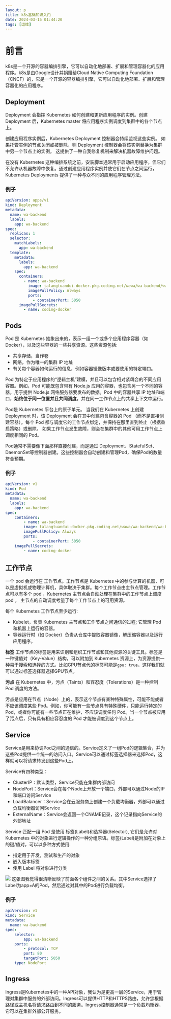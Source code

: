 ```yaml
---
layout: p
title: k8s基础知识入门
date: 2024-03-15 01:44:20
tags: [运维]
---
```


# 前言

k8s是一个开源的容器编排引擎，它可以自动化地部署、扩展和管理容器化的应用程序。k8s是由Google设计并捐赠给Cloud Native Computing Foundation（CNCF）的，它是一个开源的容器编排引擎，它可以自动化地部署、扩展和管理容器化的应用程序。

## Deployment

Deployment 会指挥 Kubernetes 如何创建和更新应用程序的实例。创建 Deployment 后，Kubernetes master 将应用程序实例调度到集群中的各个节点上。

创建应用程序实例后，Kubernetes Deployment 控制器会持续监视这些实例。 如果托管实例的节点关闭或被删除，则 Deployment 控制器会将该实例替换为集群中另一个节点上的实例。 这提供了一种自我修复机制来解决机器故障维护问题。

在没有 Kubernetes 这种编排系统之前，安装脚本通常用于启动应用程序，但它们不允许从机器故障中恢复。通过创建应用程序实例并使它们在节点之间运行， Kubernetes Deployments 提供了一种与众不同的应用程序管理方法。


### 例子
```yaml
apiVersion: apps/v1
kind: Deployment
metadata:
  name: wa-backend
  labels:
    app: wa-backend
spec:
  replicas: 1
  selector:
    matchLabels:
      app: wa-backend
  template:
    metadata:
      labels:
        app: wa-backend
    spec:
      containers:
        - name: wa-backend
          image: talangtuandui-docker.pkg.coding.net/wawa/wa-backend/wa-backend:develop
          imagePullPolicy: Always
          ports:
            - containerPort: 5050
      imagePullSecrets:
        - name: coding-docker
```


## Pods

Pod 是 Kubernetes 抽象出来的，表示一组一个或多个应用程序容器（如 Docker），以及这些容器的一些共享资源。这些资源包括:

- 共享存储，当作卷
- 网络，作为唯一的集群 IP 地址
- 有关每个容器如何运行的信息，例如容器镜像版本或要使用的特定端口。

Pod 为特定于应用程序的“逻辑主机”建模，并且可以包含相对紧耦合的不同应用容器。例如，Pod 可能既包含带有 Node.js 应用的容器，也包含另一个不同的容器，用于提供 Node.js 网络服务器要发布的数据。Pod 中的容器共享 IP 地址和端口，**始终位于同一位置并且共同调度**，并在同一工作节点上的共享上下文中运行。

Pod是 Kubernetes 平台上的原子单元。 当我们在 Kubernetes 上创建 Deployment 时，该 Deployment 会在其中创建包含容器的 Pod （而不是直接创建容器）。每个 Pod 都与调度它的工作节点绑定，并保持在那里直到终止（根据重启策略）或删除。 如果工作节点发生故障，则会在集群中的其他可用工作节点上调度相同的 Pod。

Pod通常不需要像下面那样直接创建，而是通过 Deployment、StatefulSet、DaemonSet等控制器创建。这些控制器会自动创建和管理Pod，确保Pod的数量符合预期。

### 例子
```yaml
apiVersion: v1
kind: Pod
metadata:
  name: wa-backend
  labels:
    app: wa-backend
spec:
    containers:
        - name: wa-backend
        image: talangtuandui-docker.pkg.coding.net/wawa/wa-backend/wa-backend:develop
        imagePullPolicy: Always
        ports:
            - containerPort: 5050
    imagePullSecrets:
        - name: coding-docker
```


## 工作节点

一个 pod 会运行在 工作节点。工作节点是 Kubernetes 中的参与计算的机器，可以是虚拟机或物理计算机，具体取决于集群。每个工作节点由主节点管理。工作节点可以有多个 pod ，Kubernetes 主节点会自动处理在集群中的工作节点上调度 pod 。 主节点的自动调度考量了每个工作节点上的可用资源。

每个 Kubernetes 工作节点至少运行:

- Kubelet，负责 Kubernetes 主节点和工作节点之间通信的过程; 它管理 Pod 和机器上运行的容器。
- 容器运行时（如 Docker）负责从仓库中提取容器镜像，解压缩容器以及运行应用程序。

**标签**
工作节点的标签是用来识别和组织工作节点和其他资源的关键工具。标签是一种键值对（Key-Value）结构，可以附加到 Kubernetes 资源上，为资源提供一种易于搜索和选择的方式。比如GPU节点代的标签可能是`gpu: true`，这样我们就可以通过标签选择器选择GPU节点。

**污点**
在 Kubernetes 中，污点（Taints）和容忍度（Tolerations）是一种控制 Pod 调度的方法。

污点是应用在节点（Node）上的，表示这个节点有某种特殊属性，可能不能或者不应该调度某些 Pod。例如，你可能有一些节点具有特殊硬件，只能运行特定的 Pod，或者你可能有一些节点正在维护，不应该调度任何 Pod。当一个节点被应用了污点后，只有具有相应容忍度的 Pod 才能被调度到这个节点上。

## Service

Service是用来协调Pod之间的通信的。Service定义了一组Pod的逻辑集合，并为这些Pod提供一个统一的访问入口。Service可以通过标签选择器来选择Pod，这样就可以将请求转发到这些Pod上。

Service有四种类型：
- ClusterIP：默认类型，Service只能在集群内部访问
- NodePort：Service会在每个Node上开放一个端口，外部可以通过Node的IP和端口访问Service
- LoadBalancer：Service会在云服务商上创建一个负载均衡器，外部可以通过负载均衡器访问Service
- ExternalName：Service会返回一个CNAME记录，这个记录指向Service的外部地址

Service 匹配一组 Pod 是使用 标签(Label)和选择器(Selector), 它们是允许对 Kubernetes 中的对象进行逻辑操作的一种分组原语。标签(Label)是附加在对象上的键/值对，可以以多种方式使用:
- 指定用于开发，测试和生产的对象
- 嵌入版本标签
- 使用 Label 将对象进行分类

![](https://pic.liahnu.top/img/202403150154123.png)
这张图我觉得很清晰反映了前面各个组件之间的关系。其中Service选择了Label为app=A的Pod，然后通过对其中的Pod进行负载均衡。

### 例子
```yaml
apiVersion: v1
kind: Service
metadata:
  name: wa-backend
spec:
    selector:
        app: wa-backend
    ports:
        - protocol: TCP
        port: 80
        targetPort: 5050
    type: NodePort
```

## Ingress
Ingress是Kubernetes中的一种API对象，我认为是更高一层的Service，用于管理对集群中服务的外部访问。Ingress可以提供HTTP和HTTPS路由，允许您根据路径或主机名将请求路由到不同的服务。Ingress控制器通常是一个负载均衡器，它可以在集群外部公开服务。

